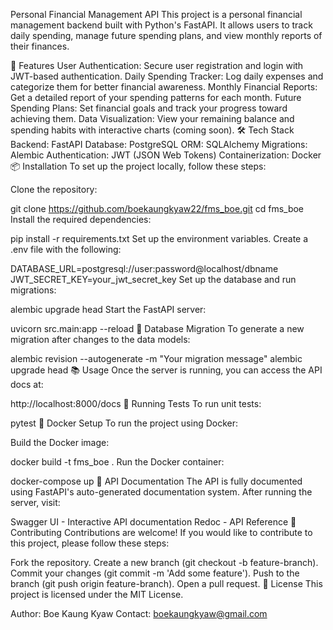 <!-- # Database Migration
alembic revision --autogenerate -m "Initial migration"
alembic upgrade head -->


Personal Financial Management API
This project is a personal financial management backend built with Python's FastAPI. It allows users to track daily spending, manage future spending plans, and view monthly reports of their finances.

🚀 Features
User Authentication: Secure user registration and login with JWT-based authentication.
Daily Spending Tracker: Log daily expenses and categorize them for better financial awareness.
Monthly Financial Reports: Get a detailed report of your spending patterns for each month.
Future Spending Plans: Set financial goals and track your progress toward achieving them.
Data Visualization: View your remaining balance and spending habits with interactive charts (coming soon).
🛠️ Tech Stack
Backend: FastAPI
Database: PostgreSQL
ORM: SQLAlchemy
Migrations: Alembic
Authentication: JWT (JSON Web Tokens)
Containerization: Docker
📦 Installation
To set up the project locally, follow these steps:

Clone the repository:

git clone https://github.com/boekaungkyaw22/fms_boe.git
cd fms_boe
Install the required dependencies:

pip install -r requirements.txt
Set up the environment variables. Create a .env file with the following:

DATABASE_URL=postgresql://user:password@localhost/dbname
JWT_SECRET_KEY=your_jwt_secret_key
Set up the database and run migrations:

alembic upgrade head
Start the FastAPI server:

uvicorn src.main:app --reload
🔄 Database Migration
To generate a new migration after changes to the data models:

alembic revision --autogenerate -m "Your migration message"
alembic upgrade head
📚 Usage
Once the server is running, you can access the API docs at:

http://localhost:8000/docs
🧪 Running Tests
To run unit tests:

pytest
🐳 Docker Setup
To run the project using Docker:

Build the Docker image:

docker build -t fms_boe .
Run the Docker container:

docker-compose up
📖 API Documentation
The API is fully documented using FastAPI's auto-generated documentation system. After running the server, visit:

Swagger UI - Interactive API documentation
Redoc - API Reference
👥 Contributing
Contributions are welcome! If you would like to contribute to this project, please follow these steps:

Fork the repository.
Create a new branch (git checkout -b feature-branch).
Commit your changes (git commit -m 'Add some feature').
Push to the branch (git push origin feature-branch).
Open a pull request.
📝 License
This project is licensed under the MIT License.

Author: Boe Kaung Kyaw
Contact: boekaungkyaw@gmail.com

